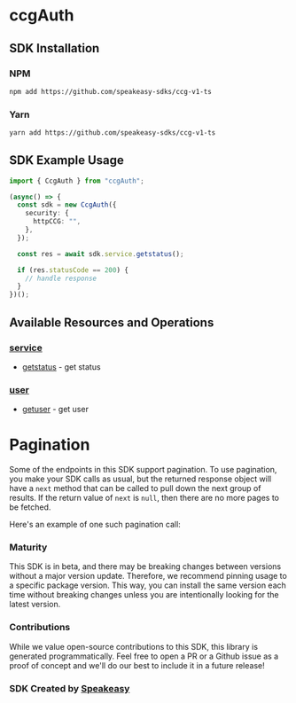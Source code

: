 # ccgAuth

<!-- Start SDK Installation -->
## SDK Installation

### NPM

```bash
npm add https://github.com/speakeasy-sdks/ccg-v1-ts
```

### Yarn

```bash
yarn add https://github.com/speakeasy-sdks/ccg-v1-ts
```
<!-- End SDK Installation -->

## SDK Example Usage
<!-- Start SDK Example Usage -->
```typescript
import { CcgAuth } from "ccgAuth";

(async() => {
  const sdk = new CcgAuth({
    security: {
      httpCCG: "",
    },
  });

  const res = await sdk.service.getstatus();

  if (res.statusCode == 200) {
    // handle response
  }
})();
```
<!-- End SDK Example Usage -->

<!-- Start SDK Available Operations -->
## Available Resources and Operations


### [service](docs/sdks/service/README.md)

* [getstatus](docs/sdks/service/README.md#getstatus) - get status

### [user](docs/sdks/user/README.md)

* [getuser](docs/sdks/user/README.md#getuser) - get user
<!-- End SDK Available Operations -->



<!-- Start Dev Containers -->

<!-- End Dev Containers -->



<!-- Start Pagination -->
# Pagination

Some of the endpoints in this SDK support pagination. To use pagination, you make your SDK calls as usual, but the
returned response object will have a `next` method that can be called to pull down the next group of results. If the
return value of `next` is `null`, then there are no more pages to be fetched.

Here's an example of one such pagination call:
<!-- End Pagination -->

<!-- Placeholder for Future Speakeasy SDK Sections -->



### Maturity

This SDK is in beta, and there may be breaking changes between versions without a major version update. Therefore, we recommend pinning usage
to a specific package version. This way, you can install the same version each time without breaking changes unless you are intentionally
looking for the latest version.

### Contributions

While we value open-source contributions to this SDK, this library is generated programmatically.
Feel free to open a PR or a Github issue as a proof of concept and we'll do our best to include it in a future release!

### SDK Created by [Speakeasy](https://docs.speakeasyapi.dev/docs/using-speakeasy/client-sdks)
